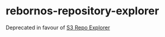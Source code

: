 # rebornos-repository-explorer

Deprecated in favour of [S3 Repo Explorer](https://github.com/SoulHarsh007/s3-repo-explorer)
